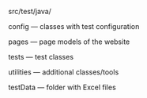 src/test/java/

config — classes with test configuration

pages — page models of the website

tests — test classes

utilities — additional classes/tools


testData — folder with Excel files
